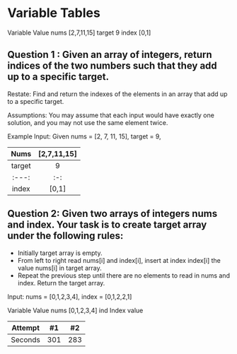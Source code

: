 # Variable Tables

Variable	Value
nums	[2,7,11,15]
target	9
index	[0,1]


## Question 1 : Given an array of integers, return indices of the two numbers such that they add up to a specific target.


Restate: Find and return the indexes of the elements in an array that add up to a specific target.

Assumptions: You may assume that each input would have exactly one solution, and you may not use the same element twice.

Example Input: Given nums = [2, 7, 11, 15], target = 9,

| Nums | [2,7,11,15] |
| :---:   | :-: |
| target | 9 | 
| :---:   | :-: | 
| index | [0,1] |

## Question 2: Given two arrays of integers nums and index. Your task is to create target array under the following rules:
* Initially target array is empty.
* From left to right read nums[i] and index[i], insert at index index[i] the value nums[i] in target array.
* Repeat the previous step until there are no elements to read in nums and index.
Return the target array.

Input: nums = [0,1,2,3,4], index = [0,1,2,2,1]

Variable	Value
nums	[0,1,2,3,4]
ind	Index value

| Attempt | #1  | #2  |
| :---:   | :-: | :-: |
| Seconds | 301 | 283 |
